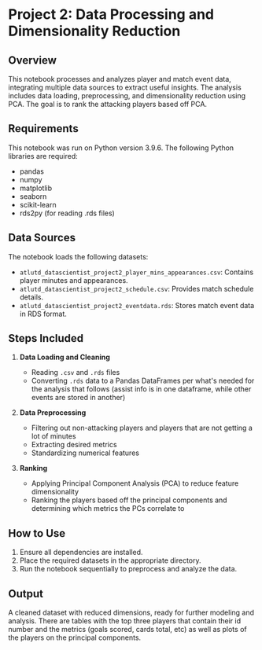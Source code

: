 # **Project 2: Data Processing and Dimensionality Reduction**

## **Overview**

This notebook processes and analyzes player and match event data, integrating multiple data sources to extract useful insights. The analysis includes data loading, preprocessing, and dimensionality reduction using PCA. The goal is to rank the attacking players based off PCA.

## **Requirements**

This notebook was run on Python version 3.9.6. The following Python libraries are required:

* pandas  
* numpy  
* matplotlib  
* seaborn  
* scikit-learn  
* rds2py (for reading .rds files)

## **Data Sources**

The notebook loads the following datasets:

* `atlutd_datascientist_project2_player_mins_appearances.csv`: Contains player minutes and appearances.  
* `atlutd_datascientist_project2_schedule.csv`: Provides match schedule details.  
* `atlutd_datascientist_project2_eventdata.rds`: Stores match event data in RDS format.

## **Steps Included**

1. **Data Loading and Cleaning**

   * Reading `.csv` and `.rds` files  
   * Converting `.rds` data to a Pandas DataFrames per what's needed for the analysis that follows (assist info is in one dataframe, while other events are stored in another)  
2. **Data Preprocessing**

   * Filtering out non-attacking players and players that are not getting a lot of minutes  
   * Extracting desired metrics  
   * Standardizing numerical features  
3. **Ranking**

   * Applying Principal Component Analysis (PCA) to reduce feature dimensionality  
   * Ranking the players based off the principal components and determining which metrics the PCs correlate to

## **How to Use**

1. Ensure all dependencies are installed.  
2. Place the required datasets in the appropriate directory.  
3. Run the notebook sequentially to preprocess and analyze the data.

## **Output**

A cleaned dataset with reduced dimensions, ready for further modeling and analysis. There are tables with the top three players that contain their id number and the metrics (goals scored, cards total, etc) as well as plots of the players on the principal components.

